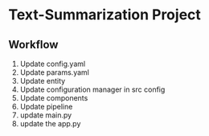 # Text-Summarization Project

## Workflow

1. Update config.yaml
2. Update params.yaml
3. Update entity
4. Update configuration manager in src config
5. Update components
6. Update pipeline
7. update main.py
8. update the app.py
